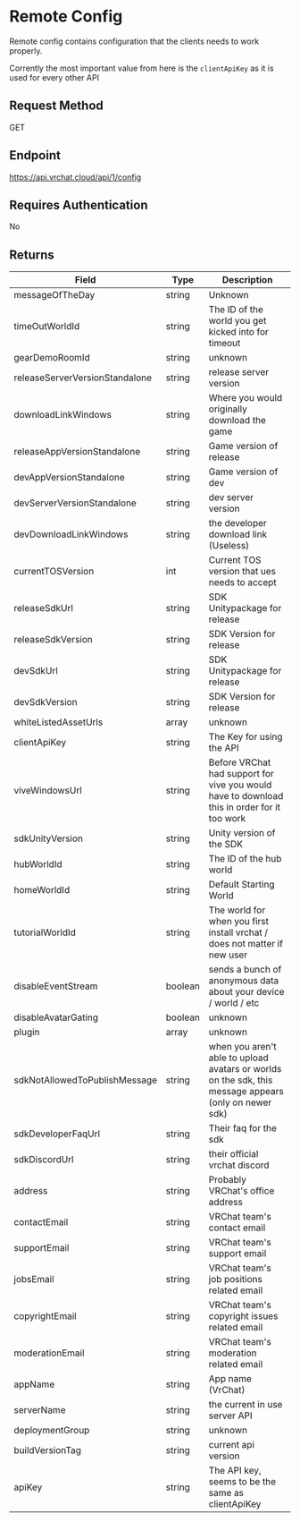 # Remote Config

Remote config contains configuration that the clients needs to work properly.

Corrently the most important value from here is the `clientApiKey` as it is used for every other API 

## Request Method 
GET

## Endpoint
https://api.vrchat.cloud/api/1/config

## Requires Authentication
No

## Returns

Field | Type | Description
------|------|------------
messageOfTheDay | string | Unknown
timeOutWorldId | string | The ID of the world you get kicked into for timeout
gearDemoRoomId | string | unknown
releaseServerVersionStandalone | string | release server version
downloadLinkWindows | string | Where you would originally download the game
releaseAppVersionStandalone | string | Game version of release
devAppVersionStandalone | string | Game version of dev
devServerVersionStandalone | string | dev server version
devDownloadLinkWindows | string | the developer download link (Useless)
currentTOSVersion | int | Current TOS version that ues needs to accept
releaseSdkUrl | string | SDK Unitypackage for release
releaseSdkVersion | string | SDK Version for release
devSdkUrl | string | SDK Unitypackage for release
devSdkVersion | string | SDK Version for release
whiteListedAssetUrls | array | unknown
clientApiKey | string | The Key for using the API
viveWindowsUrl | string | Before VRChat had support for vive you would have to download this in order for it too work
sdkUnityVersion | string | Unity version of the SDK
hubWorldId | string | The ID of the hub world
homeWorldId | string | Default Starting World
tutorialWorldId | string | The world for when you first install vrchat / does not matter if new user
disableEventStream | boolean | sends a bunch of anonymous data about your device / world / etc
disableAvatarGating | boolean | unknown
plugin | array | unknown
sdkNotAllowedToPublishMessage | string | when you aren't able to upload avatars or worlds on the sdk, this message appears (only on newer sdk)
sdkDeveloperFaqUrl | string | Their faq for the sdk 
sdkDiscordUrl | string | their official vrchat discord
address | string | Probably VRChat's office address
contactEmail | string | VRChat team's contact email
supportEmail | string | VRChat team's support email
jobsEmail | string | VRChat team's job positions related email
copyrightEmail | string | VRChat team's copyright issues related email
moderationEmail | string | VRChat team's moderation related email
appName | string | App name (VrChat)
serverName | string | the current in use server API
deploymentGroup | string | unknown
buildVersionTag | string | current api version
apiKey | string | The API key, seems to be the same as clientApiKey